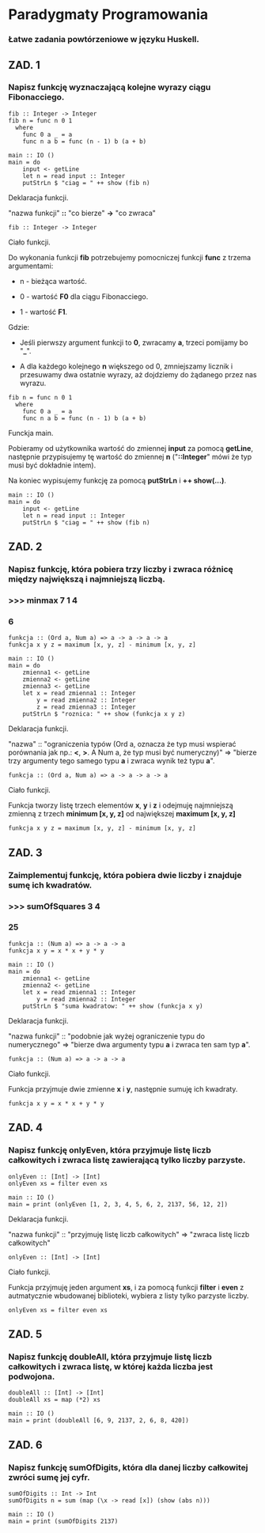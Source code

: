 # Paradygmaty Programowania
### Łatwe zadania powtórzeniowe w języku Huskell.
## ZAD. 1
### Napisz funkcję wyznaczającą kolejne wyrazy ciągu Fibonacciego.
```Huskell
fib :: Integer -> Integer
fib n = func n 0 1
  where
    func 0 a _ = a
    func n a b = func (n - 1) b (a + b)

main :: IO ()
main = do
    input <- getLine
    let n = read input :: Integer
    putStrLn $ "ciag = " ++ show (fib n)
```
Deklaracja funkcji.


"nazwa funkcji" **::** "co bierze" **->** "co zwraca" 
```Huskell
fib :: Integer -> Integer
```
Ciało funkcji.


Do wykonania funkcji **fib** potrzebujemy pomocniczej funkcji **func** z trzema argumentami:


  - n - bieżąca wartość.

  
  - 0 - wartość **F0** dla ciągu Fibonacciego.

  
  - 1 - wartość **F1**.

  
Gdzie:


  - Jeśli pierwszy argument funkcji to **0**, zwracamy **a**, trzeci pomijamy bo "**_**".

  
  - A dla każdego kolejnego **n** większego od 0, zmniejszamy licznik i przesuwamy dwa ostatnie wyrazy, aż dojdziemy do żądanego przez nas wyrazu.
```Huskell
fib n = func n 0 1
  where
    func 0 a _ = a
    func n a b = func (n - 1) b (a + b)
```

Funckja main.

Pobieramy od użytkownika wartość do zmiennej **input** za pomocą **getLine**, następnie przypisujemy tę wartość do zmiennej **n** ("**::Integer**" mówi że typ musi być dokładnie intem).

Na koniec wypisujemy funkcję za pomocą **putStrLn** i **++ show(...)**.
```Huskell
main :: IO ()
main = do
    input <- getLine
    let n = read input :: Integer
    putStrLn $ "ciag = " ++ show (fib n)
```


## ZAD. 2
### Napisz funkcję, która pobiera trzy liczby i zwraca różnicę między największą i najmniejszą liczbą.
### >>> minmax 7 1 4
### 6
```Huskell
funkcja :: (Ord a, Num a) => a -> a -> a -> a
funkcja x y z = maximum [x, y, z] - minimum [x, y, z]

main :: IO ()
main = do
    zmienna1 <- getLine
    zmienna2 <- getLine
    zmienna3 <- getLine
    let x = read zmienna1 :: Integer
        y = read zmienna2 :: Integer
        z = read zmienna3 :: Integer
    putStrLn $ "roznica: " ++ show (funkcja x y z)
```
Deklaracja funkcji.


"nazwa" :: "ograniczenia typów (Ord a, oznacza że typ musi wspierać porównania jak np.: **<**, **>**. A Num a, że typ musi być numeryczny)" => "bierze trzy argumenty tego samego typu **a** i zwraca wynik też typu **a**". 
```Huskell
funkcja :: (Ord a, Num a) => a -> a -> a -> a
```
Ciało funkcji.


Funkcja tworzy listę trzech elementów **x**, **y** i **z** i odejmuję najmniejszą zmienną z trzech **minimum [x, y, z]** od największej **maximum [x, y, z]**
```Huskell
funkcja x y z = maximum [x, y, z] - minimum [x, y, z]
```

## ZAD. 3
### Zaimplementuj funkcję, która pobiera dwie liczby i znajduje sumę ich kwadratów.
### >>> sumOfSquares 3 4
### 25
```Huskell
funkcja :: (Num a) => a -> a -> a
funkcja x y = x * x + y * y

main :: IO ()
main = do
    zmienna1 <- getLine
    zmienna2 <- getLine
    let x = read zmienna1 :: Integer
        y = read zmienna2 :: Integer
    putStrLn $ "suma kwadratow: " ++ show (funkcja x y)
```
Deklaracja funkcji.


"nazwa funkcji" :: "podobnie jak wyżej ograniczenie typu do numerycznego" => "bierze dwa argumenty typu **a** i zwraca ten sam typ **a**".
```Huskell
funkcja :: (Num a) => a -> a -> a
```

Ciało funkcji.


Funkcja przyjmuje dwie zmienne **x** i **y**, następnie sumuję ich kwadraty.
```Huskell
funkcja x y = x * x + y * y
```

## ZAD. 4
### Napisz funkcję onlyEven, która przyjmuje listę liczb całkowitych i zwraca listę zawierającą tylko liczby parzyste.
```Huskell
onlyEven :: [Int] -> [Int]
onlyEven xs = filter even xs

main :: IO ()
main = print (onlyEven [1, 2, 3, 4, 5, 6, 2, 2137, 56, 12, 2])
```
Deklaracja funkcji.


"nazwa funkcji" :: "przyjmuję listę liczb całkowitych" => "zwraca listę liczb całkowitych"
```Huskell
onlyEven :: [Int] -> [Int]
```
Ciało funkcji.


Funkcja przyjmuję jeden argument **xs**, i za pomocą funkcji **filter** i **even** z autmatycznie wbudowanej biblioteki, wybiera z listy tylko parzyste liczby.
```Huskell
onlyEven xs = filter even xs
```
## ZAD. 5
### Napisz funkcję doubleAll, która przyjmuje listę liczb całkowitych i zwraca listę, w której każda liczba jest podwojona.
```Huskell
doubleAll :: [Int] -> [Int]
doubleAll xs = map (*2) xs

main :: IO ()
main = print (doubleAll [6, 9, 2137, 2, 6, 8, 420])
```
## ZAD. 6
### Napisz funkcję sumOfDigits, która dla danej liczby całkowitej zwróci sumę jej cyfr.
```Huskell
sumOfDigits :: Int -> Int
sumOfDigits n = sum (map (\x -> read [x]) (show (abs n)))

main :: IO ()
main = print (sumOfDigits 2137)
```








